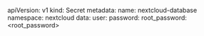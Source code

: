 apiVersion: v1
kind: Secret
metadata:
  name: nextcloud-database
  namespace: nextcloud
data:
  user: <user>
  password: <password>
  root_password: <root_password>
